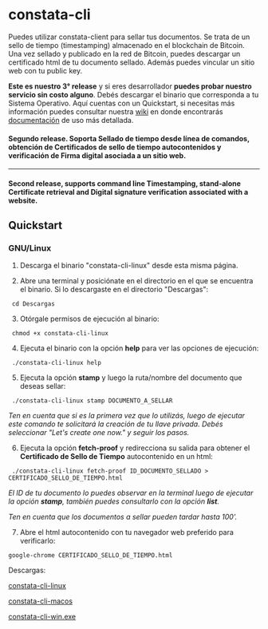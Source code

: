 # constata-cli
Puedes utilizar constata-client para sellar tus documentos. Se trata de un sello de tiempo (timestamping) almacenado en el blockchain de Bitcoin. Una vez sellado y publicado en la red de Bitcoin, puedes descargar un certificado html de tu documento sellado. Además puedes vincular un sitio web con tu public key.

**Este es nuestro 3° release** y si eres desarrollador **puedes probar nuestro servicio sin costo alguno**. Debés descargar el binario que corresponda a tu Sistema Operativo. Aquí cuentas con un Quickstart, si necesitas más información puedes consultar nuestra [wiki](https://github.com/constata-eu/constata-client/wiki) en donde encontrarás [documentación](https://github.com/constata-eu/constata-client/wiki) de uso más detallada.

#### Segundo release. Soporta Sellado de tiempo desde línea de comandos, obtención de Certificados de sello de tiempo autocontenidos y verificación de Firma digital asociada a un sitio web.
----
#### Second release, supports command line Timestamping, stand-alone Certificate retrieval and Digital signature verification associated with a website.


## Quickstart
### GNU/Linux

1. Descarga el binario "constata-cli-linux" desde esta misma página.

2. Abre una terminal y posiciónate en el directorio en el que se encuentra el binario.
Si lo descargaste en el directorio "Descargas":


` cd Descargas`

3. Otórgale permisos de ejecución al binario:


` chmod +x constata-cli-linux`

4. Ejecuta el binario con la opción **help** para ver las opciones de ejecución:


` ./constata-cli-linux help`

5. Ejecuta la opción **stamp** y luego la ruta/nombre del documento que deseas sellar:


` ./constata-cli-linux stamp DOCUMENTO_A_SELLAR`


_Ten en cuenta que si es la primera vez que lo utilizás, luego de ejecutar este comando te solicitará la creación de tu llave privada. Debés seleccionar "Let's create one now." y seguir los pasos._

6. Ejecuta la opción **fetch-proof** y redirecciona su salida para obtener el **Certificado de Sello de Tiempo** autocontenido en un html:


` ./constata-cli-linux fetch-proof ID_DOCUMENTO_SELLADO > CERTIFICADO_SELLO_DE_TIEMPO.html`


_El ID de tu documento lo puedes observar en la terminal luego de ejecutar la opción **stamp**, también puedes consultarlo con la opción **list**._  

_Ten en cuenta que los documentos a sellar pueden tardar hasta 100'._

7. Abre el html autocontenido con tu navegador web preferido para verificarlo:


`google-chrome CERTIFICADO_SELLO_DE_TIEMPO.html`

Descargas:  

[constata-cli-linux](https://github.com/constata-eu/constata-client/releases/download/rc-3/constata-cli-linux)


[constata-cli-macos](https://github.com/constata-eu/constata-client/releases/download/rc-3/constata-cli-macos)


[constata-cli-win.exe](https://github.com/constata-eu/constata-client/releases/download/rc-3/constata-cli-win.exe)
